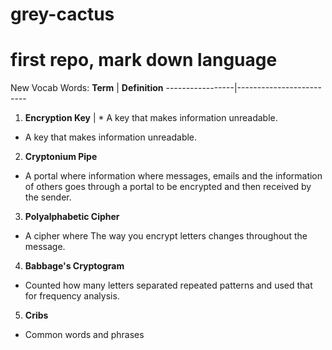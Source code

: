 # grey-cactus
# first repo, mark down language
New Vocab Words:
**Term** | **Definition**
-----------------|-------------------------
1. **Encryption Key** |  * A key that makes information unreadable.
  * A key that makes information unreadable.
2. **Cryptonium Pipe**
  * A portal where information where messages, emails and the information of others goes through a portal to be encrypted and then received by the sender. 
3. **Polyalphabetic Cipher** 
  * A cipher where The way you encrypt letters changes throughout the message. 
4. **Babbage's Cryptogram**
  * Counted how many letters separated repeated patterns  and used that for frequency analysis. 
5. **Cribs**
  * Common words and phrases


